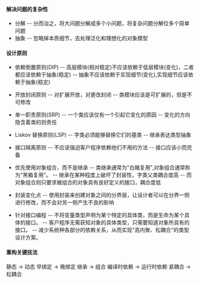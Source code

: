 #### 解决问题的复杂性

- 分解
  -- 分而治之，将大问题分解成多个小问题，将复杂问题分解位多个简单问题
- 抽象
  -- 忽略掉本质细节，去处理泛化和理想化的对象模型

#### 设计原则

- 依赖倒置原则(DIP)
  -- 高层模块(相对稳定)不应该依赖于低层模块(变化)，二者都应该依赖于抽象(稳定)
  -- 抽象不应该依赖于实现细节(变化),实现细节应该依赖于抽象(稳定)

- 开放封闭原则
  -- 对扩展开放，对更改封闭
  -- 类模块应该是可扩展的，但是不可修改

- 单一职责原则(SRP)
  -- 一个类应该仅有一个引起它变化的原因
  -- 变化的方向隐含着类的则责任

- Liskov 替换原则(LSP)
  -- 字类必须能够替换它们的基类
  -- 继承表达类型抽象

- 接口隔离原则
  -- 不应该强迫客户程序依赖他们不用的方法
  -- 接口应该小而完备

- 优先使用对象组合，而不是继承
  -- 类继承通常为"白箱复用",对象组合通常称为"黑箱复用"。
  -- 继承在某种程度上破坏了封装性，字类父类耦合度高
  -- 而对象组合则只要求被组合的对象具有良好定义的接口，耦合度低

- 封装变化点
  -- 使用封装来创建对象之间的分界层，让设计者可以在分界一侧进行修改，而不会对另一侧产生不良的影响

- 针对接口编程
  -- 不将变量类型声明为某个特定的具体类，而是生命为某个具体的接口。
  -- 客户程序无需获知对象的具体类型，只需要知道对象所具有的接口。
  -- 减少系统种各部分的依赖关系，从而实现"高内聚、松耦合"的类型设计方案。

#### 重构关键技法

静态 -> 动态
早绑定 -> 晚绑定
继承 -> 组合
编译时依赖 -> 运行时依赖
紧耦合 -> 松耦合
